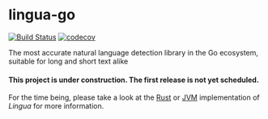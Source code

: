 # lingua-go

[![Build Status](https://github.com/pemistahl/lingua-go/workflows/build/badge.svg?branch=main)](https://github.com/pemistahl/lingua-go/actions?query=workflow%3A%22build%22+branch%3Amain)
[![codecov](https://codecov.io/gh/pemistahl/lingua-go/branch/main/graph/badge.svg)](https://codecov.io/gh/pemistahl/lingua-go)

The most accurate natural language detection library in the Go ecosystem, 
suitable for long and short text alike

#### This project is under construction. The first release is not yet scheduled.

For the time being, please take a look at the [Rust](https://github.com/pemistahl/lingua-rs) 
or [JVM](https://github.com/pemistahl/lingua) implementation of *Lingua* for more information.
